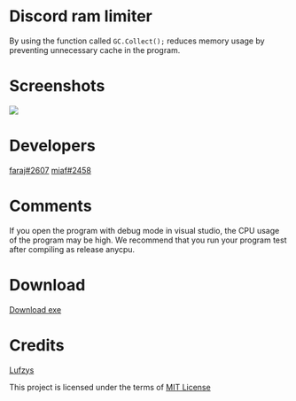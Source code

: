 # Discord ram limiter
By using the function called ```GC.Collect();``` reduces memory usage by preventing unnecessary cache in the program.

# Screenshots
<img style src="https://raw.githubusercontent.com/faraaj/discord-ram-limiter/main/Screenshots/unknown.png"/>

# Developers
[faraj#2607](https://discord.com/users/635406751495356436)
[miaf#2458](https://discord.com/users/308986559292768258)

# Comments
If you open the program with debug mode in visual studio, the CPU usage of the program may be high. We recommend that you run your program test after compiling as release anycpu.

# Download
[Download exe](https://github.com/faraaj/discord-ram-limiter/raw/main/DiscordRamLimiter/bin/Release/DiscordRamLimiter.exe)

# Credits
[Lufzys](https://github.com/Lufzys)

This project is licensed under the terms of [MIT License](https://github.com/faraaj/discord-ram-limiter/blob/main/LICENSE)
